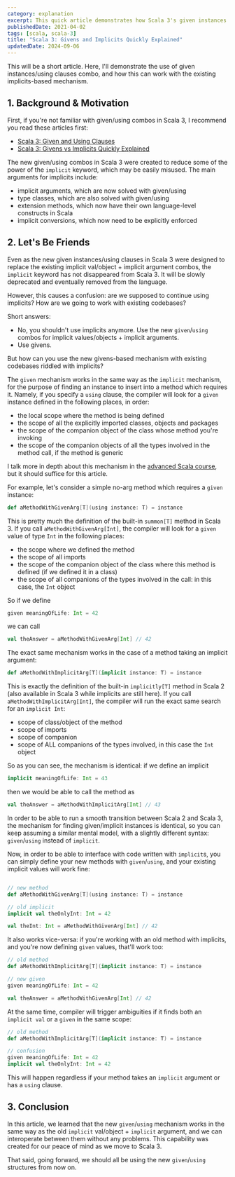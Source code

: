 ```yaml
---
category: explanation
excerpt: This quick article demonstrates how Scala 3's given instances integrate seamlessly with Scala 2's implicits
publishedDate: 2021-04-02
tags: [scala, scala-3]
title: "Scala 3: Givens and Implicits Quickly Explained"
updatedDate: 2024-09-06
---
```


This will be a short article. Here, I'll demonstrate the use of given instances/using clauses combo, and how this can work with the existing implicits-based mechanism.

## 1. Background & Motivation

First, if you're not familiar with given/using combos in Scala 3, I recommend you read these articles first:

- [Scala 3: Given and Using Clauses](/articles/scala-3-given-and-using-clauses)
- [Scala 3: Givens vs Implicits Quickly Explained](/articles/scala-3-givens-vs-implicits)

The new given/using combos in Scala 3 were created to reduce some of the power of the `implicit` keyword, which may be easily misused. The main arguments for implicits include:

- implicit arguments, which are now solved with given/using
- type classes, which are also solved with given/using
- extension methods, which now have their own language-level constructs in Scala
- implicit conversions, which now need to be explicitly enforced

## 2. Let's Be Friends

Even as the new given instances/using clauses in Scala 3 were designed to replace the existing implicit val/object + implicit argument combos, the `implicit` keyword has not disappeared from Scala 3. It will be slowly deprecated and eventually removed from the language.

However, this causes a confusion: are we supposed to continue using implicits? How are we going to work with existing codebases?

Short answers:

- No, you shouldn't use implicits anymore. Use the new `given`/`using` combos for implicit values/objects + implicit arguments.
- Use givens.

But how can you use the new givens-based mechanism with existing codebases riddled with implicits?

The `given` mechanism works in the same way as the `implicit` mechanism, for the purpose of finding an instance to insert into a method which requires it. Namely, if you specify a `using` clause, the compiler will look for a `given` instance defined in the following places, in order:

- the local scope where the method is being defined
- the scope of all the explicitly imported classes, objects and packages
- the scope of the companion object of the class whose method you're invoking
- the scope of the companion objects of all the types involved in the method call, if the method is generic

I talk more in depth about this mechanism in the [advanced Scala course](/courses/advanced-scala), but it should suffice for this article.

For example, let's consider a simple no-arg method which requires a `given` instance:

```scala
def aMethodWithGivenArg[T](using instance: T) = instance
```

This is pretty much the definition of the built-in `summon[T]` method in Scala 3. If you call `aMethodWithGivenArg[Int]`, the compiler will look for a `given` value of type `Int` in the following places:

- the scope where we defined the method
- the scope of all imports
- the scope of the companion object of the class where this method is defined (if we defined it in a class)
- the scope of all companions of the types involved in the call: in this case, the `Int` object

So if we define

```scala
given meaningOfLife: Int = 42
```

we can call

```scala
val theAnswer = aMethodWithGivenArg[Int] // 42
```

The exact same mechanism works in the case of a method taking an implicit argument:

```scala
def aMethodWithImplicitArg[T](implicit instance: T) = instance
```

This is exactly the definition of the built-in `implicitly[T]` method in Scala 2 (also available in Scala 3 while implicits are still here). If you call `aMethodWithImplicitArg[Int]`, the compiler will run the exact same search for an `implicit Int`:

- scope of class/object of the method
- scope of imports
- scope of companion
- scope of ALL companions of the types involved, in this case the `Int` object

So as you can see, the mechanism is identical: if we define an implicit

```scala
implicit meaningOfLife: Int = 43
```

then we would be able to call the method as

```scala
val theAnswer = aMethodWithImplicitArg[Int] // 43
```

In order to be able to run a smooth transition between Scala 2 and Scala 3, the mechanism for finding given/implicit instances is identical, so you can keep assuming a similar mental model, with a slightly different syntax: `given`/`using` instead of `implicit`.

Now, in order to be able to interface with code written with `implicit`s, you can simply define your new methods with `given`/`using`, and your existing implicit values will work fine:

```scala

// new method
def aMethodWithGivenArg[T](using instance: T) = instance

// old implicit
implicit val theOnlyInt: Int = 42

val theInt: Int = aMethodWithGivenArg[Int] // 42
```

It also works vice-versa: if you're working with an old method with implicits, and you're now defining `given` values, that'll work too:

```scala
// old method
def aMethodWithImplicitArg[T](implicit instance: T) = instance

// new given
given meaningOfLife: Int = 42

val theAnswer = aMethodWithGivenArg[Int] // 42
```

At the same time, compiler will trigger ambiguities if it finds both an `implicit val` or a `given` in the same scope:

```scala
// old method
def aMethodWithImplicitArg[T](implicit instance: T) = instance

// confusion
given meaningOfLife: Int = 42
implicit val theOnlyInt: Int = 42
```

This will happen regardless if your method takes an `implicit` argument or has a `using` clause.

## 3. Conclusion

In this article, we learned that the new `given`/`using` mechanism works in the same way as the old `implicit` val/object + `implicit` argument, and we can interoperate between them without any problems. This capability was created for our peace of mind as we move to Scala 3.

That said, going forward, we should all be using the new `given`/`using` structures from now on.
